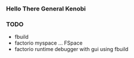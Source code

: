 ### Hello There General Kenobi

### TODO

- fbuild
- factorio myspace ... FSpace
- factorio runtime debugger with gui using fbuild
